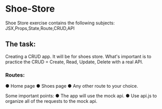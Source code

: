 # Shoe-Store
Shoe Store  exercise contains the following subjects: JSX,Props,State,Route,CRUD,API

## The task:
Creating a CRUD app. It will be for shoes store. What's important is to practice the CRUD = Create, Read, Update, Delete with a real API.

### Routes:
● Home page 
● Shoes page 
● Any other route to your choice.

Some important points:
● The app will use the mock api.
● Use api.js to organize all of the requests to the mock api.
